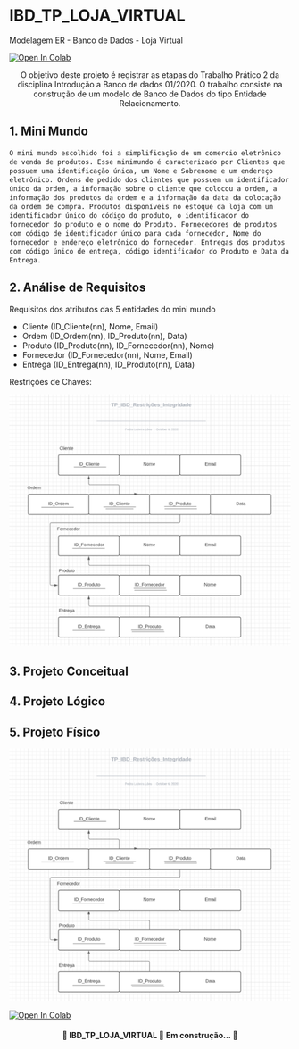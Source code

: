 # IBD_TP_LOJA_VIRTUAL
Modelagem ER - Banco de Dados - Loja Virtual

[![Open In Colab](https://colab.research.google.com/assets/colab-badge.svg)](https://colab.research.google.com/drive/1PeIUI6mdR7XZz9lMiVm0VKuIou6FKXZE#scrollTo=1bgkBvAGpI4U&uniqifier=1)

<p align="center">O objetivo deste projeto é registrar as etapas do Trabalho Prático 2 da disciplina Introdução a Banco de dados 01/2020. O trabalho consiste na construção de um modelo de Banco de Dados do tipo Entidade Relacionamento.</p>


## 1. Mini Mundo

	O mini mundo escolhido foi a simplificação de um comercio eletrônico de venda de produtos. Esse minimundo é caracterizado por Clientes que possuem uma identificação única, um Nome e Sobrenome e um endereço eletrônico. Ordens de pedido dos clientes que possuem um identificador único da ordem, a informação sobre o cliente que colocou a ordem, a informação dos produtos da ordem e a informação da data da colocação da ordem de compra. Produtos disponíveis no estoque da loja com um identificador único do código do produto, o identificador do fornecedor do produto e o nome do Produto. Fornecedores de produtos com código de identificador único para cada fornecedor, Nome do fornecedor e endereço eletrônico do fornecedor. Entregas dos produtos com código único de entrega, código identificador do Produto e Data da Entrega.


## 2. Análise de Requisitos

Requisitos dos atributos das 5 entidades do mini mundo
* Cliente (ID_Cliente(nn), Nome, Email)
* Ordem (ID_Ordem(nn), ID_Produto(nn), Data)
* Produto (ID_Produto(nn), ID_Fornecedor(nn), Nome)
* Fornecedor (ID_Fornecedor(nn), Nome, Email)
* Entrega (ID_Entrega(nn), ID_Produto(nn), Data)


Restrições de Chaves:

![RI1](https://github.com/Protospi/IBD_TP_LOJA_VIRTUAL/blob/main/Restricao_Integridade_1.png)

## 3. Projeto Conceitual


## 4. Projeto Lógico


## 5. Projeto Físico



![RI1](https://github.com/Protospi/IBD_TP_LOJA_VIRTUAL/blob/main/Restricao_Integridade_1.png)

[![Open In Colab](https://colab.research.google.com/assets/colab-badge.svg)](https://colab.research.google.com/drive/1PeIUI6mdR7XZz9lMiVm0VKuIou6FKXZE#scrollTo=1bgkBvAGpI4U&uniqifier=1)

<h4 align="center"> 
	🚧  IBD_TP_LOJA_VIRTUAL 🚀 Em construção...  🚧
</h4>
